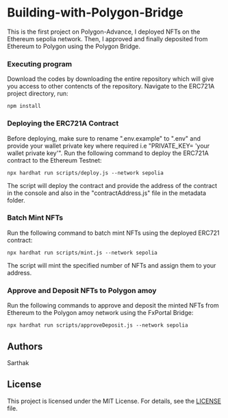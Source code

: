 # Building-with-Polygon-Bridge

This is the first project on Polygon-Advance,  I deployed NFTs on the Ethereum sepolia network. Then, I approved and finally deposited from Ethereum to Polygon using  the Polygon Bridge.

### Executing program

Download the codes by downloading the entire repository which will give you access to other contencts of the repository. Navigate to the ERC721A project directory,  run:

```shell
npm install
```

### Deploying the ERC721A Contract

Before deploying, make sure to rename ".env.example" to ".env" and provide your wallet private key where required i.e "PRIVATE_KEY= 'your wallet private key'". Run the following command to deploy the ERC721A contract to the  Ethereum Testnet:

``` shell
npx hardhat run scripts/deploy.js --network sepolia 
```

The script will deploy the contract and provide the address of the contract in the console and also in the "contractAddress.js" file in the metadata folder.

### Batch Mint NFTs

Run the following command to batch mint NFTs using the deployed ERC721 contract:

``` shell
npx hardhat run scripts/mint.js --network sepolia
```

The script will mint the specified number of NFTs and assign them to your address.

### Approve and Deposit NFTs to Polygon amoy

Run the following commands to approve and deposit the minted NFTs from Ethereum to the Polygon amoy network using the FxPortal Bridge:

```shell
npx hardhat run scripts/approveDeposit.js --network sepolia
```

## Authors
Sarthak

## License

This project is licensed under the MIT License. For details, see the [LICENSE](LICENSE) file.
